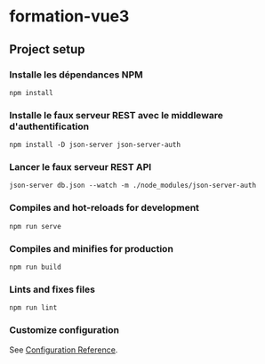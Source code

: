 # formation-vue3

## Project setup

### Installe les dépendances NPM
```
npm install
```

### Installe le faux serveur REST avec le middleware d'authentification
```
npm install -D json-server json-server-auth
```

### Lancer le faux serveur REST API
```
json-server db.json --watch -m ./node_modules/json-server-auth
```

### Compiles and hot-reloads for development
```
npm run serve
```

### Compiles and minifies for production
```
npm run build
```

### Lints and fixes files
```
npm run lint
```

### Customize configuration
See [Configuration Reference](https://cli.vuejs.org/config/).
